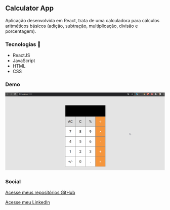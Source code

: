 ## Calculator App

Aplicação desenvolvida em React, trata de uma calculadora para cálculos aritméticos básicos (adição, subtração, multiplicação, divisão e porcentagem).

### Tecnologias :rocket:
* ReactJS
* JavaScript
* HTML
* CSS

### Demo
![Demonstração da aplicação](/public/images/demo_calc.gif)

### Social
[Acesse meus repositórios GitHub](https://github.com/Eleson-Souza?tab=repositories)

[Acesse meu LinkedIn](https://www.linkedin.com/in/eleson-souza-97735a174/)

